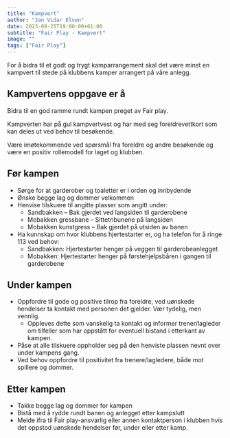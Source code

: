 ```yaml
---
title: "Kampvert"
author: "Jan Vidar Elven"
date: 2023-09-25T19:00:00+01:00
subtitle: "Fair Play - Kampvert"
image: ""
tags: ["Fair Play"]
---
```


For å bidra til et godt og trygt kamparrangement skal det være minst en kampvert til stede på klubbens kamper arrangert på våre anlegg.

## Kampvertens oppgave er å

Bidra til en god ramme rundt kampen preget av Fair play.

Kampverten har på gul kampvertvest og har med seg foreldrevettkort som kan deles ut ved behov til besøkende.

Være imøtekommende ved spørsmål fra foreldre og andre besøkende og være en positiv rollemodell for laget og klubben.

## Før kampen

- Sørge for at garderober og toaletter er i orden og innbydende
- Ønske begge lag og dommer velkommen
- Henvise tilskuere til angitte plasser som angitt under:
  - Sandbakken – Bak gjerdet ved langsiden til garderobene
  - Mobakken gressbane – Sittetribunene på langsiden
  - Mobakken kunstgress – Bak gjerdet på utsiden av banen
- Ha kunnskap om hvor klubbens hjertestarter er, og ha telefon for å ringe 113 ved behov:
  - Sandbakken: Hjertestarter henger på veggen til garderobeanlegget
  - Mobakken: Hjertestarter henger på førstehjelpsbåren i gangen til garderobene

## Under kampen

- Oppfordre til gode og positive tilrop fra foreldre, ved uønskede hendelser ta kontakt med personen det gjelder. Vær tydelig, men vennlig.
  - Oppleves dette som vanskelig ta kontakt og informer trener/lagleder om tilfeller som har oppstått for eventuell bistand i etterkant av kampen.
- Påse at alle tilskuere oppholder seg på den henviste plassen nevnt over under kampens gang.
- Ved behov oppfordre til positivitet fra trenere/lagledere, både mot spillere og dommer.

## Etter kampen

- Takke begge lag og dommer for kampen
- Bistå med å rydde rundt banen og anlegget etter kampslutt
- Melde ifra til Fair play-ansvarlig eller annen kontaktperson i klubben hvis det oppstod uønskede hendelser før, under eller etter kamp.